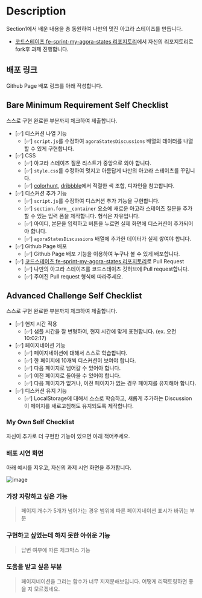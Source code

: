 # Description

Section1에서 배운 내용을 총 동원하여 나만의 멋진 아고라 스테이츠를 만듭니다.

- [코드스테이츠 fe-sprint-my-agora-states 리포지토리](https://github.com/codestates-seb/fe-sprint-my-agora-states)에서 자신의 리포지토리로 fork후 과제 진행합니다.

## 배포 링크

Github Page 배포 링크를 아래 작성합니다.

## Bare Minimum Requirement Self Checklist

스스로 구현 완료한 부분까지 체크하여 제출합니다.

- [✅] 디스커션 나열 기능
  - [✅] `script.js`를 수정하여 `agoraStatesDiscussions` 배열의 데이터를 나열할 수 있게 구현합니다.
- [✅] CSS
  - [✅] 아고라 스테이츠 질문 리스트가 중앙으로 와야 합니다.
  - [✅] `style.css`를 수정하여 멋지고 아름답게 나만의 아고라 스테이츠를 꾸밉니다.
  - [✅] [colorhunt](https://colorhunt.co/palettes/popular), [dribbble](https://dribbble.com/)에서 적절한 색 조합, 디자인을 참고합니다.
- [✅] 디스커션 추가 기능
  - [✅] `script.js`를 수정하여 디스커션 추가 기능을 구현합니다.
  - [✅] `section.form__container` 요소에 새로운 아고라 스테이츠 질문을 추가할 수 있는 입력 폼을 제작합니다. 형식은 자유입니다.
  - [✅] 아이디, 본문을 입력하고 버튼을 누르면 실제 화면에 디스커션이 추가되어야 합니다.
  - [✅] `agoraStatesDiscussions` 배열에 추가한 데이터가 실제 쌓여야 합니다.
- [✅] Github Page 배포
  - [✅] Github Page 배포 기능을 이용하여 누구나 볼 수 있게 배포합니다.
- [✅] [코드스테이츠 fe-sprint-my-agora-states 리포지토리](https://github.com/codestates-seb/fe-sprint-my-agora-states)로 Pull Request
  - [✅] 나만의 아고라 스테이츠를 코드스테이츠 깃허브에 Pull request합니다.
  - [✅] 주어진 Pull request 형식에 따라주세요.

## Advanced Challenge Self Checklist

스스로 구현 완료한 부분까지 체크하여 제출합니다.

- [✅] 현지 시간 적용
  - [✅] 샘플 시간을 잘 변형하여, 현지 시간에 맞게 표현합니다. (ex. 오전 10:02:17)
- [✅] 페이지네이션 기능
  - [✅] 페이지네이션에 대해서 스스로 학습합니다.
  - [✅] 한 페이지에 10개씩 디스커션이 보여야 합니다.
  - [✅] 다음 페이지로 넘어갈 수 있어야 합니다.
  - [✅] 이전 페이지로 돌아올 수 있어야 합니다.
  - [✅] 다음 페이지가 없거나, 이전 페이지가 없는 경우 페이지를 유지해야 합니다.
- [✅] 디스커션 유지 기능
  - [✅] LocalStorage에 대해서 스스로 학습하고, 새롭게 추가하는 Discussion이 페이지를 새로고침해도 유지되도록 제작합니다.

### My Own Self Checklist

자신이 추가로 더 구현한 기능이 있으면 아래 적어주세요.

### 배포 시연 화면

아래 예시를 지우고, 자신의 과제 시연 화면을 추가합니다.

![image](https://user-images.githubusercontent.com/44540726/201801052-69bd99de-b1c1-441e-a798-314b11491783.gif)

### 가장 자랑하고 싶은 기능

> 페이지 개수가 5개가 넘어가는 경우 범위에 따른 페이지네이션 표시가 바뀌는 부분

### 구현하고 싶었는데 하지 못한 아쉬운 기능

> 답변 여부에 따른 체크박스 기능

### 도움을 받고 싶은 부분

> 페이지네이션을 그리는 함수가 너무 지저분해보입니다. 어떻게 리팩토링하면 좋을 지 모르겠네요.
